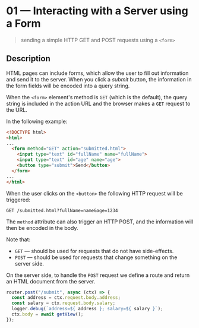 # 01 &mdash; Interacting with a Server using a Form
> sending a simple HTTP GET and POST requests using a `<form>`

## Description

HTML pages can include forms, which allow the user to fill out information and send it to the server. When you click a *submit* button, the information in the form fields will be encoded into a query string.

When the `<form>` element's method is `GET` (which is the default), the query string is included in the action URL and the browser makes a `GET` request to the URL.

In the following example:
```html
<!DOCTYPE html>
<html>
...
  <form method="GET" action="submitted.html">
    <input type="text" id="fullName" name="fullName">
    <input type="text" id="age" name="age">
    <button type="submit">Send</button>              
  </form>
...
</html>
```

When the user clicks on the `<button>` the following HTTP request will be triggered:
```
GET /submitted.html?fullName=name&age=1234
```

The `method` attribute can also trigger an HTTP POST, and the information will then be encoded in the body.

Note that:
+ `GET` &mdash; should be used for requests that do not have side-effects.
+ `POST` &mdash; should be used for requests that change something on the server side.

On the server side, to handle the `POST` request we define a route and return an HTML document from the server.

```javascript
router.post("/submit", async (ctx) => {
  const address = ctx.request.body.address; 
  const salary = ctx.request.body.salary;  
  logger.debug(`address=${ address }; salary=${ salary }`);
  ctx.body = await getView();
});
```